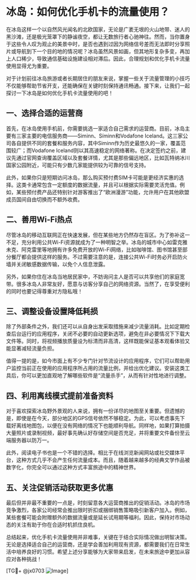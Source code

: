 # 冰岛：如何优化手机卡的流量使用？

在冰岛这样一个以自然风光闻名的北欧国家，无论是广袤无垠的火山地带、迷人的黑沙滩，还是极光笼罩下的静谧夜空，都让无数旅行者心驰神往。然而，当你置身于这些令人叹为观止的美景中时，是否也遇到过因为网络信号差而无法即时分享照片或导航到下一个目的地的情况呢？冰岛虽然风景如画，但其地形复杂多变，再加上人口稀少，导致通信基础设施建设相对滞后。因此，合理规划和优化手机卡流量使用显得尤为重要。

对于计划前往冰岛旅游或者长期居住的朋友来说，掌握一些关于流量管理的小技巧不仅能够帮助节省开支，还能确保在关键时刻保持通讯畅通。接下来，让我们一起探讨一下冰岛是如何优化手机卡流量使用的吧！

## 一、选择合适的运营商

首先，在冰岛使用手机前，你需要挑选一家适合自己需求的运营商。目前，冰岛主要有三家主要的电信服务商——Siminn、Síminn和Vodafone Iceland。这三家公司各自提供不同的套餐和服务内容，其中Siminn作为历史最悠久的一家，覆盖范围较广；而Vodafone Iceland则以其高速稳定的网络著称。在决定签约之前，建议先通过官网查询覆盖区域以及套餐详情，尤其是那些偏远地区，比如瓦特纳冰川国家公园附近，可能只有少数几家能提供较为可靠的信号支持。

此外，如果你只是短期访问冰岛，那么购买预付费SIM卡可能是更经济实惠的选择。这类卡通常包含一定额度的数据流量，并且可以根据实际需要灵活充值。例如，某些预付费产品还特别针对游客推出了“欧洲漫游”功能，允许用户在其他欧盟成员国间自由切换而不额外收费。

## 二、善用Wi-Fi热点

尽管冰岛的移动互联网正在快速发展，但在某些地方仍然存在盲区。为了弥补这一不足，充分利用公共Wi-Fi资源就成为了一种明智之举。冰岛的城市中心如雷克雅未克、阿克雷里等地拥有许多免费开放的Wi-Fi网络，比如咖啡馆、图书馆甚至部分餐厅都会提供这样的服务。不过需要注意的是，连接公共Wi-Fi时务必开启防火墙并关闭敏感数据传输，以免个人信息泄露。

另外，如果你住在冰岛当地居民家中，不妨询问主人是否可以共享他们的家庭宽带。很多冰岛人非常友好，愿意与访客分享自己的网络资源。当然了，在享受便利的同时也要记得尊重对方隐私哦！

## 三、调整设备设置降低耗损

除了外部条件之外，我们还可以从自身出发采取措施来减少流量消耗。比如定期检查后台运行的应用程序，关闭不必要的自动更新选项，避免在非必要情况下下载大文件等。同时，将视频播放质量设为标清而非高清，这样既能保证基本观看体验又能显著减轻流量负担。

值得一提的是，如今市面上有不少专门针对节流设计的应用程序，它们可以帮助用户监控当前正在使用的应用程序所占用的流量比例，并给出优化建议。安装这类工具后，你可以更加直观地了解哪些软件是“流量杀手”，从而有针对性地进行调整。

## 四、利用离线模式提前准备资料

对于喜欢探索冰岛野外景观的人来说，拥有一份详尽的地图至关重要。但遗憾的是，即使是在今天，部分地区的GPS信号依然不够稳定。为此，可以考虑事先下载好离线地图包，以便在没有网络的情况下也能顺利导航。同样地，如果打算拍摄大量照片或录制视频，最好事先确认好存储空间是否充足，并将重要文件备份至云端服务器以防万一。

此外，阅读电子书也是一个不错的选择。相比于在线浏览新闻网站或社交媒体平台，这种方式几乎不会产生任何流量成本。而且，随着越来越多的经典文学作品被数字化，你完全可以通过这种方式丰富旅途中的精神世界。

## 五、关注促销活动获取更多优惠

最后但并非最不重要的一点是，时刻留意各大运营商推出的促销活动。冰岛的市场竞争激烈，各家公司经常会推出限时折扣或捆绑销售策略吸引新客户加入。例如，某些套餐可能会附赠额外的数据流量或是延长试用期等福利。因此，保持对市场动态的关注有助于你在合适时机抓住良机。

总结起来，优化手机卡流量使用并非难事，关键在于结合实际情况做出明智决策。无论是选择适合自己的运营商，还是学会善加利用现有资源，都需要我们在日常生活中培养良好的习惯。希望上述分享能够为大家带来启发，在未来旅途中更加从容应对各种挑战！

[TG💪+ @jx0703 ![Image](https://github.com/user-attachments/assets/dbca1d08-cadb-493c-b0ec-ad6f7a83f270)]